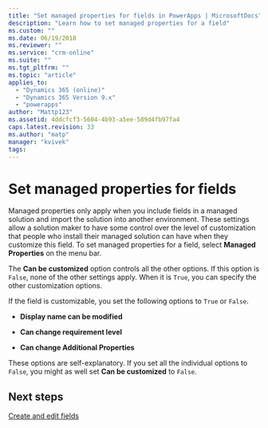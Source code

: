 ```yaml
---
title: "Set managed properties for fields in PowerApps | MicrosoftDocs"
description: "Learn how to set managed properties for a field"
ms.custom: ""
ms.date: 06/19/2018
ms.reviewer: ""
ms.service: "crm-online"
ms.suite: ""
ms.tgt_pltfrm: ""
ms.topic: "article"
applies_to: 
  - "Dynamics 365 (online)"
  - "Dynamics 365 Version 9.x"
  - "powerapps"
author: "Mattp123"
ms.assetid: 4ddcfcf3-5604-4b93-a5ee-589d4fb97fa4
caps.latest.revision: 33
ms.author: "matp"
manager: "kvivek"
tags: 
---
```

# Set managed properties for fields

<a name="BKMK_SettingManagedProperties"></a>   

 Managed properties only apply when you include fields in a managed solution and import the solution into another environment. These settings allow a solution maker to have some control over the level of customization that people who install their managed solution can have when they customize this field. To set managed properties for a field, select **Managed Properties** on the menu bar.  
  
 The **Can be customized** option controls all the other options. If this option is `False`, none of the other settings apply. When it is `True`, you can specify the other customization options.  
  
 If the field is customizable, you set the following options to `True` or `False`.  
  
- **Display name can be modified**  
  
- **Can change requirement level**  
  
- **Can change Additional Properties**  
  
 These options are self-explanatory. If you set all the individual options to `False`, you might as well set **Can be customized** to `False`.  

 ## Next steps

 [Create and edit fields](create-edit-fields.md)